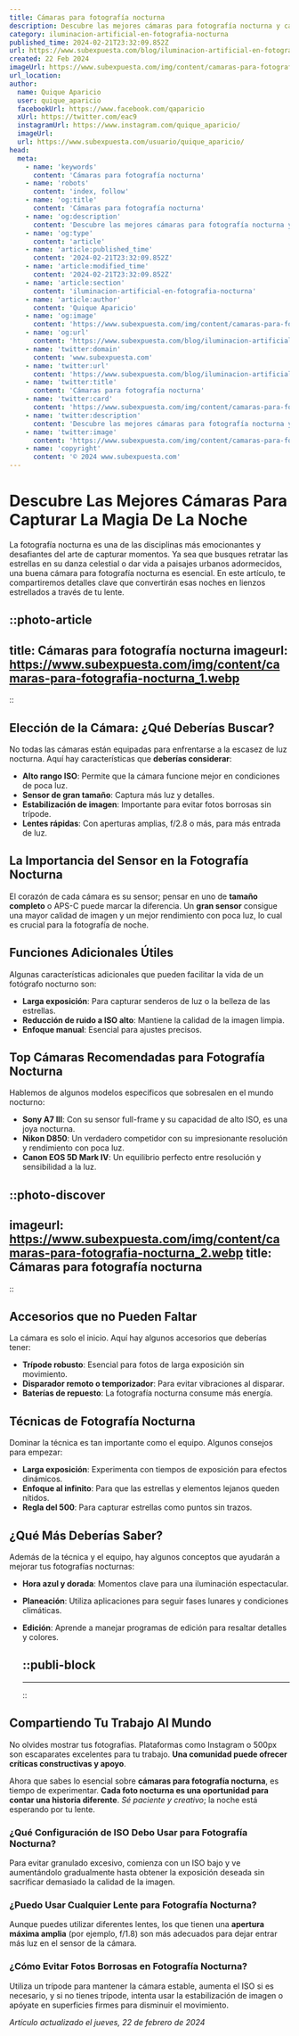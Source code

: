 ```yaml
---
title: Cámaras para fotografía nocturna
description: Descubre las mejores cámaras para fotografía nocturna y captura imágenes espectaculares bajo las estrellas. Calidad y precisión para aficionados y profesionales.
category: iluminacion-artificial-en-fotografia-nocturna
published_time: 2024-02-21T23:32:09.852Z
url: https://www.subexpuesta.com/blog/iluminacion-artificial-en-fotografia-nocturna/camaras-para-fotografia-nocturna
created: 22 Feb 2024
imageUrl: https://www.subexpuesta.com/img/content/camaras-para-fotografia-nocturna_1.webp
url_location:
author:
  name: Quique Aparicio
  user: quique_aparicio
  facebookUrl: https://www.facebook.com/qaparicio
  xUrl: https://twitter.com/eac9
  instagramUrl: https://www.instagram.com/quique_aparicio/
  imageUrl: 
  url: https://www.subexpuesta.com/usuario/quique_aparicio/
head:
  meta:
    - name: 'keywords'
      content: 'Cámaras para fotografía nocturna'
    - name: 'robots'
      content: 'index, follow'
    - name: 'og:title'
      content: 'Cámaras para fotografía nocturna'
    - name: 'og:description'
      content: 'Descubre las mejores cámaras para fotografía nocturna y captura imágenes espectaculares bajo las estrellas. Calidad y precisión para aficionados y profesionales.'
    - name: 'og:type'
      content: 'article'
    - name: 'article:published_time'
      content: '2024-02-21T23:32:09.852Z'
    - name: 'article:modified_time'
      content: '2024-02-21T23:32:09.852Z'
    - name: 'article:section'
      content: 'iluminacion-artificial-en-fotografia-nocturna'
    - name: 'article:author'
      content: 'Quique Aparicio'
    - name: 'og:image'
      content: 'https://www.subexpuesta.com/img/content/camaras-para-fotografia-nocturna_1.webp'
    - name: 'og:url'
      content: 'https://www.subexpuesta.com/blog/iluminacion-artificial-en-fotografia-nocturna/camaras-para-fotografia-nocturna'
    - name: 'twitter:domain'
      content: 'www.subexpuesta.com'
    - name: 'twitter:url'
      content: 'https://www.subexpuesta.com/blog/iluminacion-artificial-en-fotografia-nocturna/camaras-para-fotografia-nocturna'
    - name: 'twitter:title'
      content: 'Cámaras para fotografía nocturna'
    - name: 'twitter:card'
      content: 'https://www.subexpuesta.com/img/content/camaras-para-fotografia-nocturna_1.webp'
    - name: 'twitter:description'
      content: 'Descubre las mejores cámaras para fotografía nocturna y captura imágenes espectaculares bajo las estrellas. Calidad y precisión para aficionados y profesionales.'
    - name: 'twitter:image'
      content: 'https://www.subexpuesta.com/img/content/camaras-para-fotografia-nocturna_1.webp'
    - name: 'copyright'
      content: '© 2024 www.subexpuesta.com'
---
```

# Descubre Las Mejores Cámaras Para Capturar La Magia De La Noche

La fotografía nocturna es una de las disciplinas más emocionantes y desafiantes del arte de capturar momentos. Ya sea que busques retratar las estrellas en su danza celestial o dar vida a paisajes urbanos adormecidos, una buena cámara para fotografía nocturna es esencial. En este artículo, te compartiremos detalles clave que convertirán esas noches en lienzos estrellados a través de tu lente.


::photo-article
---
title: Cámaras para fotografía nocturna
imageurl: https://www.subexpuesta.com/img/content/camaras-para-fotografia-nocturna_1.webp
---
::


## Elección de la Cámara: ¿Qué Deberías Buscar?

No todas las cámaras están equipadas para enfrentarse a la escasez de luz nocturna. Aquí hay características que **deberías considerar**:

- **Alto rango ISO**: Permite que la cámara funcione mejor en condiciones de poca luz.
- **Sensor de gran tamaño**: Captura más luz y detalles.
- **Estabilización de imagen**: Importante para evitar fotos borrosas sin trípode.
- **Lentes rápidas**: Con aperturas amplias, f/2.8 o más, para más entrada de luz.

## La Importancia del Sensor en la Fotografía Nocturna

El corazón de cada cámara es su sensor; pensar en uno de **tamaño completo** o APS-C puede marcar la diferencia. Un **gran sensor** consigue una mayor calidad de imagen y un mejor rendimiento con poca luz, lo cual es crucial para la fotografía de noche.

## Funciones Adicionales Útiles

Algunas características adicionales que pueden facilitar la vida de un fotógrafo nocturno son:

- **Larga exposición**: Para capturar senderos de luz o la belleza de las estrellas.
- **Reducción de ruido a ISO alto**: Mantiene la calidad de la imagen limpia.
- **Enfoque manual**: Esencial para ajustes precisos.

## Top Cámaras Recomendadas para Fotografía Nocturna

Hablemos de algunos modelos específicos que sobresalen en el mundo nocturno:

- **Sony A7 III**: Con su sensor full-frame y su capacidad de alto ISO, es una joya nocturna.
- **Nikon D850**: Un verdadero competidor con su impresionante resolución y rendimiento con poca luz.
- **Canon EOS 5D Mark IV**: Un equilibrio perfecto entre resolución y sensibilidad a la luz.


::photo-discover
---
imageurl: https://www.subexpuesta.com/img/content/camaras-para-fotografia-nocturna_2.webp
title: Cámaras para fotografía nocturna
---
::


## Accesorios que no Pueden Faltar

La cámara es solo el inicio. Aquí hay algunos accesorios que deberías tener:

- **Trípode robusto**: Esencial para fotos de larga exposición sin movimiento.
- **Disparador remoto o temporizador**: Para evitar vibraciones al disparar.
- **Baterías de repuesto**: La fotografía nocturna consume más energía.

## Técnicas de Fotografía Nocturna

Dominar la técnica es tan importante como el equipo. Algunos consejos para empezar:

- **Larga exposición**: Experimenta con tiempos de exposición para efectos dinámicos.
- **Enfoque al infinito**: Para que las estrellas y elementos lejanos queden nítidos.
- **Regla del 500**: Para capturar estrellas como puntos sin trazos.

## ¿Qué Más Deberías Saber?

Además de la técnica y el equipo, hay algunos conceptos que ayudarán a mejorar tus fotografías nocturnas:

- **Hora azul y dorada**: Momentos clave para una iluminación espectacular.
- **Planeación**: Utiliza aplicaciones para seguir fases lunares y condiciones climáticas.
- **Edición**: Aprende a manejar programas de edición para resaltar detalles y colores.


  ::publi-block
  ---
  ---
  ::
  
  
## Compartiendo Tu Trabajo Al Mundo

No olvides mostrar tus fotografías. Plataformas como Instagram o 500px son escaparates excelentes para tu trabajo. **Una comunidad puede ofrecer críticas constructivas y apoyo**.

Ahora que sabes lo esencial sobre **cámaras para fotografía nocturna**, es tiempo de experimentar. **Cada foto nocturna es una oportunidad para contar una historia diferente**. *Sé paciente y creativo*; la noche está esperando por tu lente.

### ¿Qué Configuración de ISO Debo Usar para Fotografía Nocturna?

Para evitar granulado excesivo, comienza con un ISO bajo y ve aumentándolo gradualmente hasta obtener la exposición deseada sin sacrificar demasiado la calidad de la imagen.

### ¿Puedo Usar Cualquier Lente para Fotografía Nocturna?

Aunque puedes utilizar diferentes lentes, los que tienen una **apertura máxima amplia** (por ejemplo, f/1.8) son más adecuados para dejar entrar más luz en el sensor de la cámara.

### ¿Cómo Evitar Fotos Borrosas en Fotografía Nocturna?

Utiliza un trípode para mantener la cámara estable, aumenta el ISO si es necesario, y si no tienes trípode, intenta usar la estabilización de imagen o apóyate en superficies firmes para disminuir el movimiento.

_Artículo actualizado el jueves, 22 de febrero de 2024_